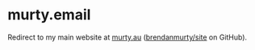 # murty.email

Redirect to my main website at [murty.au](https://murty.au) ([brendanmurty/site](https://github.com/brendanmurty/site) on GitHub).

